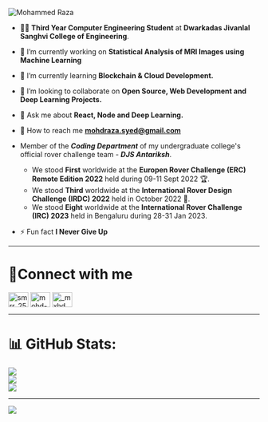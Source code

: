 <!-- ![github-header-image (7)](https://user-images.githubusercontent.com/91888013/215090850-bf52493e-f320-4eff-9582-5523fc42a872.png) -->
![Mohammed Raza](https://user-images.githubusercontent.com/91888013/215143206-e75aca09-aabf-4c47-85fc-11adcbf6ce57.png)

- 👨🏻 **Third Year Computer Engineering Student** at **Dwarkadas Jivanlal Sanghvi College of Engineering**.

- 🔭 I’m currently working on **Statistical Analysis of MRI Images using Machine Learning**

- 🌱 I’m currently learning **Blockchain & Cloud Development.**

- 👯 I’m looking to collaborate on **Open Source, Web Development and Deep Learning Projects.**

- 💬 Ask me about **React, Node and Deep Learning.**

- 📩 How to reach me **mohdraza.syed@gmail.com**

- Member of the ***Coding Department*** of my undergraduate college's official rover challenge team - ***DJS Antariksh***. 
  - We stood **First** worldwide at the **Europen Rover Challenge (ERC) Remote Edition 2022** held during 09-11 Sept 2022 🏆.
  - We stood **Third** worldwide at the **International Rover Design Challenge (IRDC) 2022** held in October 2022 🏅.
  - We stood **Eight** worldwide at the **International Rover Challenge (IRC) 2023** held in Bengaluru during 28-31 Jan 2023.

- ⚡ Fun fact **I Never Give Up**
---

# 📱Connect with me
<p align="left">
<a href="https://twitter.com/smrr_2511" target="blank"><img align="center" src="https://raw.githubusercontent.com/rahuldkjain/github-profile-readme-generator/master/src/images/icons/Social/twitter.svg" alt="smrr_2511" height="30" width="40" /></a>
<a href="https://linkedin.com/in/mohd-raza7110" target="blank"><img align="center" src="https://raw.githubusercontent.com/rahuldkjain/github-profile-readme-generator/master/src/images/icons/Social/linked-in-alt.svg" alt="mohd-raza7110" height="30" width="40" /></a>
<a href="https://instagram.com/_mxhd_raxa" target="blank"><img align="center" src="https://raw.githubusercontent.com/rahuldkjain/github-profile-readme-generator/master/src/images/icons/Social/instagram.svg" alt="_mxhd_raxa" height="30" width="40" /></a>
</p>

---

# 📊 GitHub Stats:
![](https://github-readme-stats.vercel.app/api?username=mohd-raza&theme=synthwave&hide_border=true&include_all_commits=true&count_private=true)<br/>
![](https://github-readme-streak-stats.herokuapp.com/?user=mohd-raza&theme=synthwave&hide_border=true)<br/>
![](https://github-readme-stats.vercel.app/api/top-langs/?username=mohd-raza&theme=synthwave&hide_border=true&include_all_commits=true&count_private=true&layout=compact)

---
[![](https://visitcount.itsvg.in/api?id=mohd-raza&icon=1&color=11)](https://visitcount.itsvg.in)

